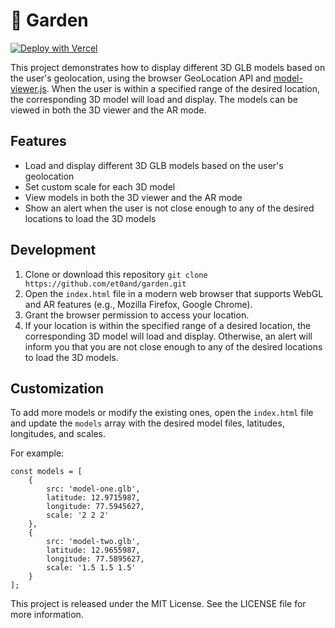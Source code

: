 # 🌱 Garden

[![Deploy with Vercel](https://vercel.com/button)](https://vercel.com/new/clone?repository-url=https%3A%2F%2Fgithub.com%2Fet0and%2Fgarden%2Ftree%2Fmain)

This project demonstrates how to display different 3D GLB models based on the user's geolocation, using the browser GeoLocation API and [model-viewer.js](model-viewer.dev). When the user is within a specified range of the desired location, the corresponding 3D model will load and display. The models can be viewed in both the 3D viewer and the AR mode.

## Features

- Load and display different 3D GLB models based on the user's geolocation
- Set custom scale for each 3D model
- View models in both the 3D viewer and the AR mode
- Show an alert when the user is not close enough to any of the desired locations to load the 3D models

## Development

1. Clone or download this repository `git clone https://github.com/et0and/garden.git`
2. Open the `index.html` file in a modern web browser that supports WebGL and AR features (e.g., Mozilla Firefox, Google Chrome).
3. Grant the browser permission to access your location.
4. If your location is within the specified range of a desired location, the corresponding 3D model will load and display. Otherwise, an alert will inform you that you are not close enough to any of the desired locations to load the 3D models.

## Customization

To add more models or modify the existing ones, open the `index.html` file and update the `models` array with the desired model files, latitudes, longitudes, and scales.

For example:

```
const models = [
    {
        src: 'model-one.glb',
        latitude: 12.9715987,
        longitude: 77.5945627,
        scale: '2 2 2'
    },
    {
        src: 'model-two.glb',
        latitude: 12.9655987,
        longitude: 77.5895627,
        scale: '1.5 1.5 1.5'
    }
];
```

This project is released under the MIT License. See the LICENSE file for more information.
